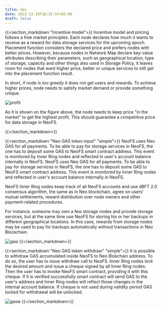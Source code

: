 ```yaml
---
title: Gas
date: 2022-12-16T16:32:57+03:00
draft: false
---
```


{{<section_markdown "Incentive model">}}
  Incentive model and pricing follows a free market principles. Each node declares how much it wants to receive as a reward for data storage services for the upcoming epoch. Placement function considers the declared price and prefers nodes with better prices. However, because nodes in Network Map declare key-value attributes describing their parameters, such as geographical location, type of storage, capacity and other things also used in Storage Policy, it leaves room for nodes that want higher price, better or unique services to still get into the placement function result.

  In short, if node is too greedy it does not get users and rewards. To achieve higher prices, node needs to satisfy market demand or provide something unique.

  ![profit](/images/pages/profit.png)

  As it is shown on the figure above, the node needs to keep price "in the market" to get the highest profit. This should guarantee a competitive price for data storage in NeoFS.


{{</section_markdown>}}

{{<section_markdown "Neo GAS token input" "simple">}}
  NeoFS uses Neo GAS for all payments. To be able to pay for storage services in NeoFS, the one has to deposit some GAS to NeoFS smart contract address. This event is monitored by Inner Ring nodes and reflected in user's account balance internally in NeoFS. NeoFS uses Neo GAS for all payments. To be able to pay for storage services in NeoFS, the one has to deposit some GAS to NeoFS smart contract address. This event is monitored by Inner Ring nodes and reflected in user's account balance internally in NeoFS.

  NeoFS Inner Ring nodes keep track of all NeoFS accounts and use dBFT 2.0 consensus algorithm, the same as in Neo blockchain, agree on users' mutual settlements, reward distribution over node owners and other payment-related procedures.

  For instance, someone may own a few storage nodes and provide storage services, but at the same time use NeoFS for storing his or her backups in different geographical locations. In this case, rewards from storage nodes may be used to pay for backups automatically without transactions in Neo Blockchain.

  ![gasi](/images/pages/gasi.png)
{{</section_markdown>}}

{{<section_markdown "Neo GAS token withdraw" "simple">}}
  It is possible to withdraw GAS accumulated inside NeoFS to Neo Blokchain address. To do so, the user has to issue withdraw call to NeoFS. Inner Ring nodes lock the desired amount and issue a cheque signed by all Inner Ring nodes. Then the user has to invoke NeoFS smart contract, providing it with this cheque. If it is verified successfully smart contract will send GAS to the user's address and Inner Ring nodes will reflect those changes in the internal account balance. If cheque is not used during validity period GAS locked for withdrawal will be unlocked.

  ![gasw](/images/pages/gasw.png)
{{</section_markdown>}}
